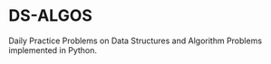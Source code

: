 # DS-ALGOS
Daily Practice Problems on Data Structures and Algorithm Problems implemented
in Python.
